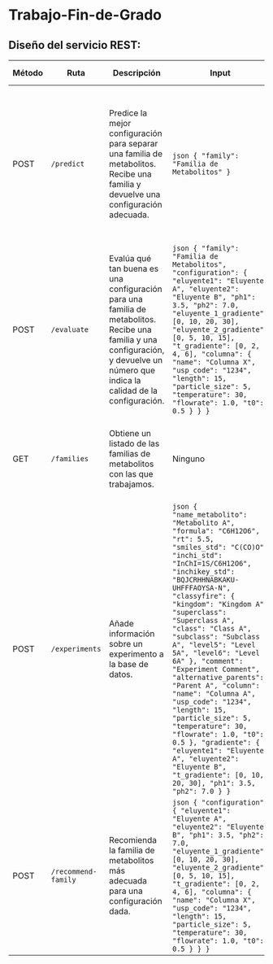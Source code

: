 # Trabajo-Fin-de-Grado

## Diseño del servicio REST:

| **Método** | **Ruta**         | **Descripción**                                                                                     | **Input**                                                                                                                                                                                                                                                                                           | **Output**                                                                                                                                                                                                                                                                                                                                                                                                                                           | **Códigos de Respuesta**                                                                                              |
|------------|------------------|-----------------------------------------------------------------------------------------------------|---------------------------------------------------------------------------------------------------------------------------------------------------------------------------------------------------------------------------------------------------------------------------------------------------|------------------------------------------------------------------------------------------------------------------------------------------------------------------------------------------------------------------------------------------------------------------------------------------------------------------------------------------------------------------------------------------------------------------------------------------------------|-------------------------------------------------------------------------------------------------------------------------|
| POST       | `/predict`       | Predice la mejor configuración para separar una familia de metabolitos. Recibe una familia y devuelve una configuración adecuada. | ```json { "family": "Familia de Metabolitos" } ```                                                                                                                                                                                                                                                 | ```json { "configuration": { "eluyente1": "Eluyente A", "eluyente2": "Eluyente B", "ph1": 3.5, "ph2": 7.0, "eluyente_1_gradiente": [0, 10, 20, 30], "eluyente_2_gradiente": [0, 5, 10, 15], "t_gradiente": [0, 2, 4, 6], "columna": { "name": "Columna X", "usp_code": "1234", "length": 15, "particle_size": 5, "temperature": 30, "flowrate": 1.0, "t0": 0.5 } } } ``` | 200: Configuración predicha correctamente.<br>400: Solicitud mal formada, falta el campo "family" o es incorrecto.<br>404: Familia de metabolitos no encontrada. |
| POST       | `/evaluate`      | Evalúa qué tan buena es una configuración para una familia de metabolitos. Recibe una familia y una configuración, y devuelve un número que indica la calidad de la configuración. | ```json { "family": "Familia de Metabolitos", "configuration": { "eluyente1": "Eluyente A", "eluyente2": "Eluyente B", "ph1": 3.5, "ph2": 7.0, "eluyente_1_gradiente": [0, 10, 20, 30], "eluyente_2_gradiente": [0, 5, 10, 15], "t_gradiente": [0, 2, 4, 6], "columna": { "name": "Columna X", "usp_code": "1234", "length": 15, "particle_size": 5, "temperature": 30, "flowrate": 1.0, "t0": 0.5 } } } ``` | ```json { "score": 85.5 } ```  | 200: Evaluación completada correctamente.<br>400: Solicitud mal formada, falta "family" o "configuration".<br>404: Familia de metabolitos no encontrada. |
| GET        | `/families`      | Obtiene un listado de las familias de metabolitos con las que trabajamos.                            | Ninguno                                                                                                                                                                                                                                                                                              | ```json [ "Familia1", "Familia2", "Familia3" ] ```                                                                                                                                                                                                                                                                                                                                                                                                  | 200: Listado de familias de metabolitos.<br>404: No se encontraron familias de metabolitos disponibles. |
| POST       | `/experiments`   | Añade información sobre un experimento a la base de datos.                                          | ```json { "name_metabolito": "Metabolito A", "formula": "C6H12O6", "rt": 5.5, "smiles_std": "C(CO)O", "inchi_std": "InChI=1S/C6H12O6", "inchikey_std": "BQJCRHHNABKAKU-UHFFFAOYSA-N", "classyfire": { "kingdom": "Kingdom A", "superclass": "Superclass A", "class": "Class A", "subclass": "Subclass A", "level5": "Level 5A", "level6": "Level 6A" }, "comment": "Experiment Comment", "alternative_parents": "Parent A", "column": { "name": "Columna A", "usp_code": "1234", "length": 15, "particle_size": 5, "temperature": 30, "flowrate": 1.0, "t0": 0.5 }, "gradiente": { "eluyente1": "Eluyente A", "eluyente2": "Eluyente B", "t_gradiente": [0, 10, 20, 30], "ph1": 3.5, "ph2": 7.0 } } ``` | 200: Información del experimento añadida correctamente. | 400: Solicitud mal formada, falta uno o más campos esenciales. |
| POST       | `/recommend-family` | Recomienda la familia de metabolitos más adecuada para una configuración dada.                   | ```json { "configuration": { "eluyente1": "Eluyente A", "eluyente2": "Eluyente B", "ph1": 3.5, "ph2": 7.0, "eluyente_1_gradiente": [0, 10, 20, 30], "eluyente_2_gradiente": [0, 5, 10, 15], "t_gradiente": [0, 2, 4, 6], "columna": { "name": "Columna X", "usp_code": "1234", "length": 15, "particle_size": 5, "temperature": 30, "flowrate": 1.0, "t0": 0.5 } } } ``` | ```json { "family": "Familia de Metabolitos Recomendadas" } ``` | 200: Familia recomendada correctamente.<br>400: Solicitud mal formada, falta el campo "configuration".<br>404: No se encontró una familia adecuada para la configuración proporcionada. |
